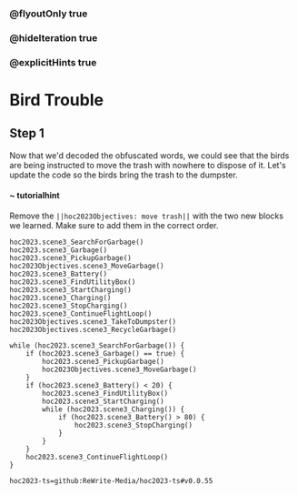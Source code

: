 ### @flyoutOnly true
### @hideIteration true
### @explicitHints true

# Bird Trouble

## Step 1
Now that we'd decoded the obfuscated words, we could see that the birds are being instructed to move the trash with nowhere to dispose of it. Let's update the code so the birds bring the trash to the dumpster.

#### ~ tutorialhint 
Remove the ``||hoc2023Objectives: move trash||`` with the two new blocks we learned. Make sure to add them in the correct order.

```ghost
hoc2023.scene3_SearchForGarbage()
hoc2023.scene3_Garbage()
hoc2023.scene3_PickupGarbage()
hoc2023Objectives.scene3_MoveGarbage()
hoc2023.scene3_Battery()
hoc2023.scene3_FindUtilityBox()
hoc2023.scene3_StartCharging()
hoc2023.scene3_Charging()
hoc2023.scene3_StopCharging()
hoc2023.scene3_ContinueFlightLoop()
hoc2023Objectives.scene3_TakeToDumpster()
hoc2023Objectives.scene3_RecycleGarbage()
```
```template
while (hoc2023.scene3_SearchForGarbage()) {
    if (hoc2023.scene3_Garbage() == true) {
        hoc2023.scene3_PickupGarbage()
        hoc2023Objectives.scene3_MoveGarbage()
    }
    if (hoc2023.scene3_Battery() < 20) {
        hoc2023.scene3_FindUtilityBox()
        hoc2023.scene3_StartCharging()
        while (hoc2023.scene3_Charging()) {
            if (hoc2023.scene3_Battery() > 80) {
                hoc2023.scene3_StopCharging()
            }
        }
    }
    hoc2023.scene3_ContinueFlightLoop()
}

```

```package
hoc2023-ts=github:ReWrite-Media/hoc2023-ts#v0.0.55
```